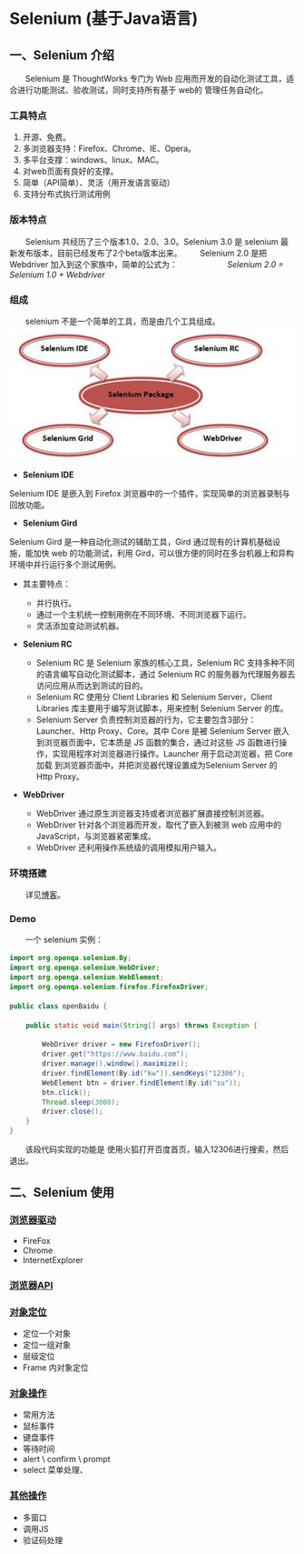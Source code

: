 # Selenium (基于Java语言)

## 一、Selenium 介绍

&emsp;&emsp;Selenium 是 ThoughtWorks 专门为 Web 应用而开发的自动化测试工具，适合进行功能测试、验收测试，同时支持所有基于 web的 管理任务自动化。

### 工具特点

1. 开源、免费。
1. 多浏览器支持：Firefox、Chrome、IE、Opera。
1. 多平台支撑：windows、linux、MAC。
1. 对web页面有良好的支撑。
1. 简单（API简单）、灵活（用开发语言驱动）
1. 支持分布式执行测试用例

### 版本特点

&emsp;&emsp;Selenium 共经历了三个版本1.0、2.0、3.0。Selenium 3.0 是 selenium 最新发布版本，目前已经发布了2个beta版本出来。
&emsp;&emsp;Selenium 2.0 是把 Webdriver 加入到这个家族中，简单的公式为：
&emsp;&emsp;&emsp;&emsp;&emsp;&emsp;_Selenium 2.0 = Selenium 1.0 + Webdriver_

### 组成

&emsp;&emsp;selenium 不是一个简单的工具，而是由几个工具组成。
![img1](./images/img1.png)

- **Selenium IDE**

Selenium IDE 是嵌入到 Firefox 浏览器中的一个插件，实现简单的浏览器录制与回放功能。

- **Selenium Gird**

Selenium Gird 是一种自动化测试的辅助工具，Gird 通过现有的计算机基础设施，能加快 web 的功能测试，利用 Gird，可以很方便的同时在多台机器上和异构环境中并行运行多个测试用例。

- 其主要特点：
  - 并行执行。
  - 通过一个主机统一控制用例在不同环境、不同浏览器下运行。
  - 灵活添加变动测试机器。
- **Selenium RC**
  - Selenium RC 是 Selenium 家族的核心工具，Selenium RC 支持多种不同的语言编写自动化测试脚本，通过 Selenium RC 的服务器为代理服务器去访问应用从而达到测试的目的。
  - Selenium RC 使用分 Client Libraries 和 Selenium Server，Client Libraries 库主要用于编写测试脚本，用来控制 Selenium Server 的库。
  - Selenium Server 负责控制浏览器的行为，它主要包含3部分：Launcher、Http Proxy、Core。其中 Core 是被 Selenium Server 嵌入到浏览器页面中，它本质是 JS 函数的集合，通过对这些 JS 函数进行操作，实现用程序对浏览器进行操作。Launcher 用于启动浏览器，把 Core 加载 到浏览器页面中，并把浏览器代理设置成为Selenium Server 的 Http Proxy。
- **WebDriver**

  - WebDriver 通过原生浏览器支持或者浏览器扩展直接控制浏览器。
  - WebDriver 针对各个浏览器而开发，取代了嵌入到被测 web 应用中的 JavaScript，与浏览器紧密集成。
  - WebDriver 还利用操作系统级的调用模拟用户输入。

### 环境搭建

&emsp;&emsp;详见[博客](http://www.cnblogs.com/dzdwr3/p/7048039.html)。

### Demo

&emsp;&emsp;一个 selenium 实例：

```Java
import org.openqa.selenium.By;
import org.openqa.selenium.WebDriver;
import org.openqa.selenium.WebElement;
import org.openqa.selenium.firefox.FirefoxDriver;

public class openBaidu {

	public static void main(String[] args) throws Exception {

		WebDriver driver = new FirefoxDriver();
		driver.get("https://www.baidu.com");
		driver.manage().window().maximize();
		driver.findElement(By.id("kw")).sendKeys("12306");
		WebElement btn = driver.findElement(By.id("su"));
		btn.click();
		Thread.sleep(3000);
		driver.close();
	}
}
```

&emsp;&emsp;该段代码实现的功能是 使用火狐打开百度首页，输入12306进行搜索，然后退出。

## 二、Selenium 使用

### [浏览器驱动](./brower_driver.md)

- FireFox
- Chrome
- InternetExplorer

### [浏览器API](./browser_api.md)

### [对象定位](./object_location.md)

- 定位一个对象
- 定位一组对象
- 层级定位
- Frame 内对象定位

### [对象操作](./object_operation.md)

- 常用方法
- 鼠标事件
- 键盘事件
- 等待时间
- alert \ confirm \ prompt
- select 菜单处理、

### [其他操作](./extend.md)

- 多窗口
- 调用JS
- 验证码处理